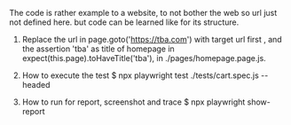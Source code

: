 
The code is rather example to a website, to not bother the web so url just not defined here.
but code can be learned like for its structure.

1. Replace the url in page.goto('https://tba.com') with target url first , and the assertion 'tba' as title of homepage in expect(this.page).toHaveTitle('tba'), in ./pages/homepage.page.js.
   
2. How to execute the test
$ npx playwright test ./tests/cart.spec.js --headed 

3. How to run for report, screenshot and trace
$ npx playwright show-report 
